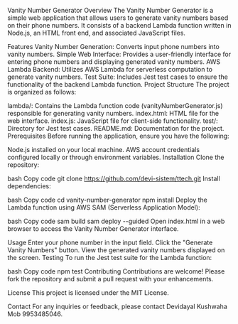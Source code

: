 Vanity Number Generator
Overview
The Vanity Number Generator is a simple web application that allows users to generate vanity numbers based on their phone numbers. It consists of a backend Lambda function written in Node.js, an HTML front end, and associated JavaScript files.

Features
Vanity Number Generation: Converts input phone numbers into vanity numbers.
Simple Web Interface: Provides a user-friendly interface for entering phone numbers and displaying generated vanity numbers.
AWS Lambda Backend: Utilizes AWS Lambda for serverless computation to generate vanity numbers.
Test Suite: Includes Jest test cases to ensure the functionality of the backend Lambda function.
Project Structure
The project is organized as follows:

lambda/: Contains the Lambda function code (vanityNumberGenerator.js) responsible for generating vanity numbers.
index.html: HTML file for the web interface.
index.js: JavaScript file for client-side functionality.
test/: Directory for Jest test cases.
README.md: Documentation for the project.
Prerequisites
Before running the application, ensure you have the following:

Node.js installed on your local machine.
AWS account credentials configured locally or through environment variables.
Installation
Clone the repository:

bash
Copy code
git clone https://github.com/devi-sistem/ttech.git
Install dependencies:

bash
Copy code
cd vanity-number-generator
npm install
Deploy the Lambda function using AWS SAM (Serverless Application Model):

bash
Copy code
sam build
sam deploy --guided
Open index.html in a web browser to access the Vanity Number Generator interface.

Usage
Enter your phone number in the input field.
Click the "Generate Vanity Numbers" button.
View the generated vanity numbers displayed on the screen.
Testing
To run the Jest test suite for the Lambda function:

bash
Copy code
npm test
Contributing
Contributions are welcome! Please fork the repository and submit a pull request with your enhancements.

License
This project is licensed under the MIT License.

Contact
For any inquiries or feedback, please contact Devidayal Kushwaha Mob 9953485046.
